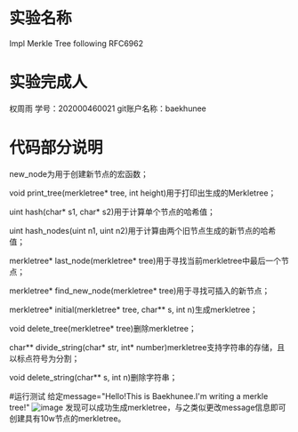 # 实验名称
Impl Merkle Tree following RFC6962

# 实验完成人
权周雨 学号：202000460021 git账户名称：baekhunee

# 代码部分说明
new_node为用于创建新节点的宏函数；

void print_tree(merkletree* tree, int height)用于打印出生成的Merkletree；

uint hash(char* s1, char* s2)用于计算单个节点的哈希值；

uint hash_nodes(uint n1, uint n2)用于计算由两个旧节点生成的新节点的哈希值；

merkletree* last_node(merkletree* tree)用于寻找当前merkletree中最后一个节点；

merkletree* find_new_node(merkletree* tree)用于寻找可插入的新节点；

merkletree* initial(merkletree* tree, char** s, int n)生成merkletree；

void delete_tree(merkletree* tree)删除merkletree；

char** divide_string(char* str, int* number)merkletree支持字符串的存储，且以标点符号为分割；

void delete_string(char** s, int n)删除字符串；

#运行测试
给定message="Hello!This is Baekhunee.I'm writing a merkle tree!"
![image](https://user-images.githubusercontent.com/105578152/180704750-71d4623f-0b29-454f-87a2-13eafeda8517.png)
发现可以成功生成merkletree，与之类似更改message信息即可创建具有10w节点的merkletree。

